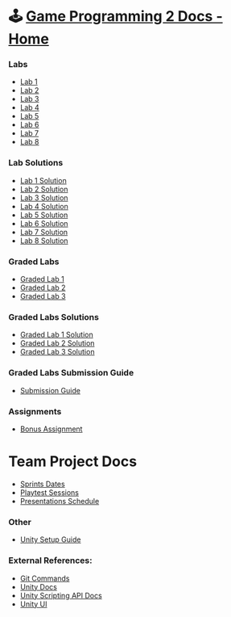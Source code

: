 <html>
<head>
    <link rel="shortcut icon" type="image/x-icon" href="favicon.ico?">
</head>
</html>

# 🕹️ [Game Programming 2 Docs - Home](https://abdullahzen.github.io/game-programming-docs/)

### Labs
* [Lab 1](./labs/lab_1.md)
* [Lab 2](./labs/lab_2.md)
* [Lab 3](./labs/lab_3.md)
* [Lab 4](./labs/lab_4.md)
* [Lab 5](./labs/lab_5.md)
* [Lab 6](./labs/lab_6.md)
* [Lab 7](./labs/lab_7.md)
* [Lab 8](./labs/lab_8.md)


### Lab Solutions
* [Lab 1 Solution](https://github.com/abdullahzen/game-programming-solutions/tree/main/Lab_1_Solution)
* [Lab 2 Solution](https://github.com/abdullahzen/game-programming-solutions/tree/main/Lab_2_Solution)
* [Lab 3 Solution](https://github.com/abdullahzen/game-programming-solutions/tree/main/Lab_3_Solution)
* [Lab 4 Solution](https://github.com/abdullahzen/game-programming-solutions/tree/main/Lab_4_Solution)
* [Lab 5 Solution](https://github.com/abdullahzen/game-programming-solutions/tree/main/Lab_5_Solution)
* [Lab 6 Solution](https://github.com/abdullahzen/game-programming-solutions/tree/main/Lab_6_Solution)
* [Lab 7 Solution](https://github.com/abdullahzen/game-programming-solutions/tree/main/Lab_7_Solution)
* [Lab 8 Solution](https://github.com/abdullahzen/game-programming-solutions/tree/main/Lab_8_Solution)


### Graded Labs
* [Graded Lab 1](./graded_labs/graded_lab_1.md)
* [Graded Lab 2](./graded_labs/graded_lab_2.md)
* [Graded Lab 3](./graded_labs/graded_lab_3.md)

### Graded Labs Solutions
* [Graded Lab 1 Solution](https://github.com/abdullahzen/game-programming-solutions/tree/main/Graded_Lab_1_Solution)
* [Graded Lab 2 Solution](https://github.com/abdullahzen/game-programming-solutions/tree/main/Graded_Lab_2_Solution)
* [Graded Lab 3 Solution](https://github.com/abdullahzen/game-programming-solutions/tree/main/Graded_Lab_3_Solution)

### Graded Labs Submission Guide
* [Submission Guide](./graded_labs/submission_guide.md)

### Assignments
* [Bonus Assignment](./assignments/assignment.md)

# Team Project Docs
* [Sprints Dates](./project/sprint_dates.md)
* [Playtest Sessions](./project/playtest_sessions.md)
* [Presentations Schedule](./project/presentations.md)

### Other
* [Unity Setup Guide](./unity_install.md)

### External References:
* [Git Commands](https://git-scm.com/docs/git)
* [Unity Docs](https://docs.unity3d.com/2021.3/Documentation/Manual/index.html)
* [Unity Scripting API Docs](https://docs.unity3d.com/2021.3/Documentation/ScriptReference/index.html)
* [Unity UI](https://docs.unity3d.com/Packages/com.unity.ugui@1.0/manual/index.html)


